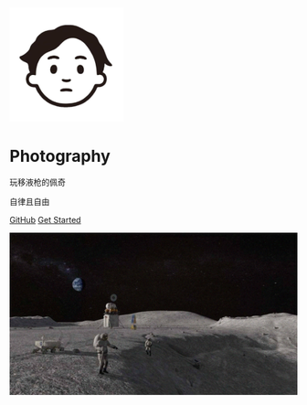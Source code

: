 <img width="200px" src="_logo/logo.png">

# **Photography**
玩移液枪的佩奇

自律且自由

[GitHub](<https://github.com/OTNEW/Blog>)
[Get Started](Contact.html)

![](_logo/blog.png)
